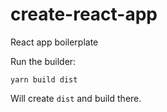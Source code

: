 # create-react-app

React app boilerplate

Run the builder:

```console
yarn build dist
```

Will create `dist` and build there.
